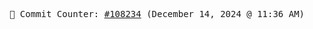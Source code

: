 <p align="center">
    <samp>
        📮 Commit Counter: <a href="https://github.com/Javascript-void0/Javascript-void0/commits/main">#108234</a> (December 14, 2024 @ 11:36 AM)
    </samp>
</p>